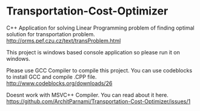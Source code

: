 # Transportation-Cost-Optimizer
 C++ Application for solving Linear Programming problem of finding optimal solution for transportation problem. 
 http://orms.pef.czu.cz/text/transProblem.html
 
 This project is windows based console application so please run it on windows.
 
 Please use GCC Compiler to compile this project. You can use codeblocks to install GCC and compile .CPP file.
 http://www.codeblocks.org/downloads/26

 Doesnt work with MSVC++ Compiler. You can read about it here.
 https://github.com/ArchitParnami/Transportation-Cost-Optimizer/issues/1

